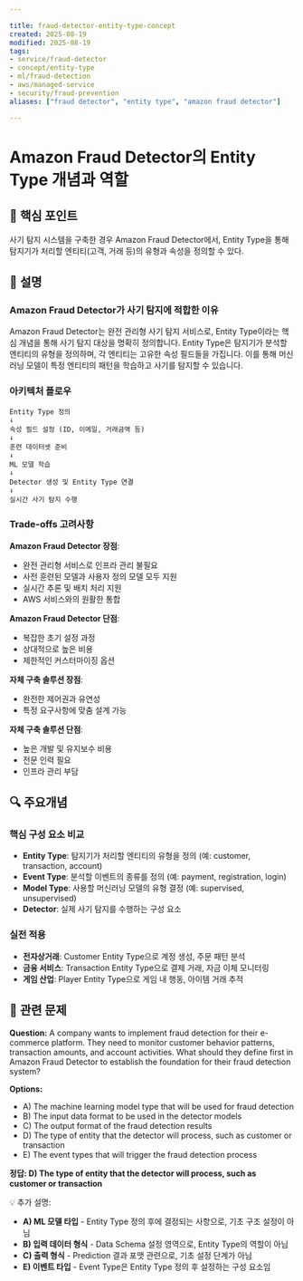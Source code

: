 ```yaml
---

title: fraud-detector-entity-type-concept
created: 2025-08-19
modified: 2025-08-19
tags:
- service/fraud-detector
- concept/entity-type
- ml/fraud-detection
- aws/managed-service
- security/fraud-prevention
aliases: ["fraud detector", "entity type", "amazon fraud detector"]

---
```


# Amazon Fraud Detector의 Entity Type 개념과 역할

## 🎯 핵심 포인트

사기 탐지 시스템을 구축한 경우 Amazon Fraud Detector에서, Entity Type을 통해 탐지기가 처리할 엔티티(고객, 거래 등)의 유형과 속성을 정의할 수 있다.

## 📝 설명

### Amazon Fraud Detector가 사기 탐지에 적합한 이유

Amazon Fraud Detector는 완전 관리형 사기 탐지 서비스로, Entity Type이라는 핵심 개념을 통해 사기 탐지 대상을 명확히 정의합니다. Entity Type은 탐지기가 분석할 엔티티의 유형을 정의하며, 각 엔티티는 고유한 속성 필드들을 가집니다. 이를 통해 머신러닝 모델이 특정 엔티티의 패턴을 학습하고 사기를 탐지할 수 있습니다.

### 아키텍처 플로우

```
Entity Type 정의
↓
속성 필드 설정 (ID, 이메일, 거래금액 등)
↓
훈련 데이터셋 준비
↓
ML 모델 학습
↓
Detector 생성 및 Entity Type 연결
↓
실시간 사기 탐지 수행
```

### Trade-offs 고려사항

**Amazon Fraud Detector 장점**:
- 완전 관리형 서비스로 인프라 관리 불필요
- 사전 훈련된 모델과 사용자 정의 모델 모두 지원
- 실시간 추론 및 배치 처리 지원
- AWS 서비스와의 원활한 통합

**Amazon Fraud Detector 단점**:
- 복잡한 초기 설정 과정
- 상대적으로 높은 비용
- 제한적인 커스터마이징 옵션

**자체 구축 솔루션 장점**:
- 완전한 제어권과 유연성
- 특정 요구사항에 맞춤 설계 가능

**자체 구축 솔루션 단점**:
- 높은 개발 및 유지보수 비용
- 전문 인력 필요
- 인프라 관리 부담

## 🔍 주요개념

### 핵심 구성 요소 비교

- **Entity Type**: 탐지기가 처리할 엔티티의 유형을 정의 (예: customer, transaction, account)
- **Event Type**: 분석할 이벤트의 종류를 정의 (예: payment, registration, login)
- **Model Type**: 사용할 머신러닝 모델의 유형 결정 (예: supervised, unsupervised)
- **Detector**: 실제 사기 탐지를 수행하는 구성 요소

### 실전 적용

- **전자상거래**: Customer Entity Type으로 계정 생성, 주문 패턴 분석
- **금융 서비스**: Transaction Entity Type으로 결제 거래, 자금 이체 모니터링
- **게임 산업**: Player Entity Type으로 게임 내 행동, 아이템 거래 추적

## 📝 관련 문제

**Question:** A company wants to implement fraud detection for their e-commerce platform. They need to monitor customer behavior patterns, transaction amounts, and account activities. What should they define first in Amazon Fraud Detector to establish the foundation for their fraud detection system?

**Options:**

- A) The machine learning model type that will be used for fraud detection
- B) The input data format to be used in the detector models  
- C) The output format of the fraud detection results
- D) The type of entity that the detector will process, such as customer or transaction
- E) The event types that will trigger the fraud detection process

**정답: D) The type of entity that the detector will process, such as customer or transaction**

💡 추가 설명:

- **A) ML 모델 타입** - Entity Type 정의 후에 결정되는 사항으로, 기초 구조 설정이 아님
- **B) 입력 데이터 형식** - Data Schema 설정 영역으로, Entity Type의 역할이 아님
- **C) 출력 형식** - Prediction 결과 포맷 관련으로, 기초 설정 단계가 아님
- **E) 이벤트 타입** - Event Type은 Entity Type 정의 후 설정하는 구성 요소임